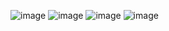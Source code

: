 ![image](https://github.com/user-attachments/assets/5053267d-198b-4984-9156-e346d20d0d89)
![image](https://github.com/user-attachments/assets/900abc95-ef71-47f7-83d6-b829a7061eae)
![image](https://github.com/user-attachments/assets/0edc6e1c-950e-4f11-ae5f-da99a8199dbc)
![image](https://github.com/user-attachments/assets/f51681cc-78cb-4a52-80d4-0a235200fd9a)
